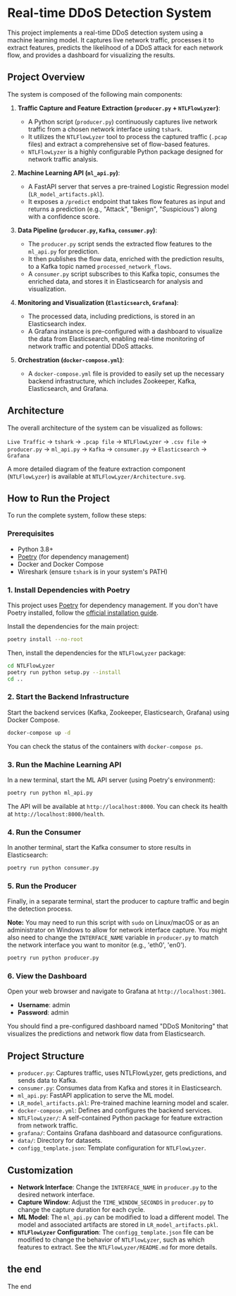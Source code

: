 # Real-time DDoS Detection System

This project implements a real-time DDoS detection system using a machine learning model. It captures live network traffic, processes it to extract features, predicts the likelihood of a DDoS attack for each network flow, and provides a dashboard for visualizing the results.

## Project Overview

The system is composed of the following main components:

1.  **Traffic Capture and Feature Extraction (`producer.py` + `NTLFlowLyzer`)**: 
    *   A Python script (`producer.py`) continuously captures live network traffic from a chosen network interface using `tshark`.
    *   It utilizes the `NTLFlowLyzer` tool to process the captured traffic (`.pcap` files) and extract a comprehensive set of flow-based features.
    *   `NTLFlowLyzer` is a highly configurable Python package designed for network traffic analysis.

2.  **Machine Learning API (`ml_api.py`)**:
    *   A FastAPI server that serves a pre-trained Logistic Regression model (`LR_model_artifacts.pkl`).
    *   It exposes a `/predict` endpoint that takes flow features as input and returns a prediction (e.g., "Attack", "Benign", "Suspicious") along with a confidence score.

3.  **Data Pipeline (`producer.py`, `Kafka`, `consumer.py`)**:
    *   The `producer.py` script sends the extracted flow features to the `ml_api.py` for prediction.
    *   It then publishes the flow data, enriched with the prediction results, to a Kafka topic named `processed_network_flows`.
    *   A `consumer.py` script subscribes to this Kafka topic, consumes the enriched data, and stores it in Elasticsearch for analysis and visualization.

4.  **Monitoring and Visualization (`Elasticsearch`, `Grafana`)**:
    *   The processed data, including predictions, is stored in an Elasticsearch index.
    *   A Grafana instance is pre-configured with a dashboard to visualize the data from Elasticsearch, enabling real-time monitoring of network traffic and potential DDoS attacks.

5.  **Orchestration (`docker-compose.yml`)**:
    *   A `docker-compose.yml` file is provided to easily set up the necessary backend infrastructure, which includes Zookeeper, Kafka, Elasticsearch, and Grafana.

## Architecture

The overall architecture of the system can be visualized as follows:

`Live Traffic` -> `tshark` -> `.pcap file` -> `NTLFlowLyzer` -> `.csv file` -> `producer.py` -> `ml_api.py` -> `Kafka` -> `consumer.py` -> `Elasticsearch` -> `Grafana`

A more detailed diagram of the feature extraction component (`NTLFlowLyzer`) is available at `NTLFlowLyzer/Architecture.svg`.

## How to Run the Project

To run the complete system, follow these steps:

### Prerequisites

*   Python 3.8+
*   [Poetry](https://python-poetry.org/) (for dependency management)
*   Docker and Docker Compose
*   Wireshark (ensure `tshark` is in your system's PATH)

### 1. Install Dependencies with Poetry

This project uses [Poetry](https://python-poetry.org/) for dependency management. If you don't have Poetry installed, follow the [official installation guide](https://python-poetry.org/docs/#installation).

Install the dependencies for the main project:

```bash
poetry install --no-root
```

Then, install the dependencies for the `NTLFlowLyzer` package:

```bash
cd NTLFlowLyzer
poetry run python setup.py --install
cd ..
```

### 2. Start the Backend Infrastructure

Start the backend services (Kafka, Zookeeper, Elasticsearch, Grafana) using Docker Compose.

```bash
docker-compose up -d
```

You can check the status of the containers with `docker-compose ps`.

### 3. Run the Machine Learning API

In a new terminal, start the ML API server (using Poetry's environment):

```bash
poetry run python ml_api.py
```

The API will be available at `http://localhost:8000`. You can check its health at `http://localhost:8000/health`.

### 4. Run the Consumer

In another terminal, start the Kafka consumer to store results in Elasticsearch:

```bash
poetry run python consumer.py
```

### 5. Run the Producer

Finally, in a separate terminal, start the producer to capture traffic and begin the detection process.

**Note:** You may need to run this script with `sudo` on Linux/macOS or as an administrator on Windows to allow for network interface capture. You might also need to change the `INTERFACE_NAME` variable in `producer.py` to match the network interface you want to monitor (e.g., 'eth0', 'en0').

```bash
poetry run python producer.py
```

### 6. View the Dashboard

Open your web browser and navigate to Grafana at `http://localhost:3001`.

*   **Username**: admin
*   **Password**: admin

You should find a pre-configured dashboard named "DDoS Monitoring" that visualizes the predictions and network flow data from Elasticsearch.

## Project Structure

*   `producer.py`: Captures traffic, uses NTLFlowLyzer, gets predictions, and sends data to Kafka.
*   `consumer.py`: Consumes data from Kafka and stores it in Elasticsearch.
*   `ml_api.py`: FastAPI application to serve the ML model.
*   `LR_model_artifacts.pkl`: Pre-trained machine learning model and scaler.
*   `docker-compose.yml`: Defines and configures the backend services.
*   `NTLFlowLyzer/`: A self-contained Python package for feature extraction from network traffic.
*   `grafana/`: Contains Grafana dashboard and datasource configurations.
*   `data/`: Directory for datasets.
*   `configg_template.json`: Template configuration for `NTLFlowLyzer`.

## Customization

*   **Network Interface**: Change the `INTERFACE_NAME` in `producer.py` to the desired network interface.
*   **Capture Window**: Adjust the `TIME_WINDOW_SECONDS` in `producer.py` to change the capture duration for each cycle.
*   **ML Model**: The `ml_api.py` can be modified to load a different model. The model and associated artifacts are stored in `LR_model_artifacts.pkl`.
*   **`NTLFlowLyzer` Configuration**: The `configg_template.json` file can be modified to change the behavior of `NTLFlowLyzer`, such as which features to extract. See the `NTLFlowLyzer/README.md` for more details.

## the end
The end 